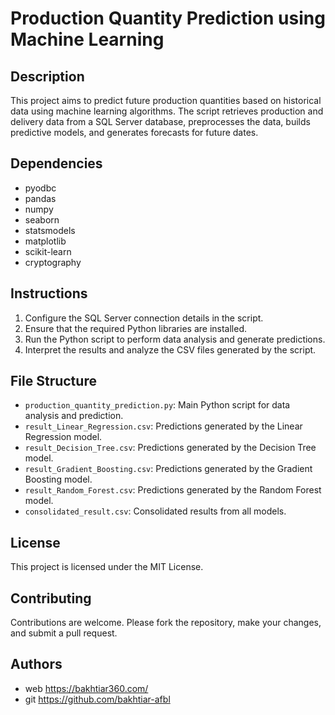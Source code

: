 # Production Quantity Prediction using Machine Learning

## Description
This project aims to predict future production quantities based on historical data using machine learning algorithms. The script retrieves production and delivery data from a SQL Server database, preprocesses the data, builds predictive models, and generates forecasts for future dates.

## Dependencies
- pyodbc
- pandas
- numpy
- seaborn
- statsmodels
- matplotlib
- scikit-learn
- cryptography

## Instructions
1. Configure the SQL Server connection details in the script.
2. Ensure that the required Python libraries are installed.
3. Run the Python script to perform data analysis and generate predictions.
4. Interpret the results and analyze the CSV files generated by the script.

## File Structure
- `production_quantity_prediction.py`: Main Python script for data analysis and prediction.
- `result_Linear_Regression.csv`: Predictions generated by the Linear Regression model.
- `result_Decision_Tree.csv`: Predictions generated by the Decision Tree model.
- `result_Gradient_Boosting.csv`: Predictions generated by the Gradient Boosting model.
- `result_Random_Forest.csv`: Predictions generated by the Random Forest model.
- `consolidated_result.csv`: Consolidated results from all models.

## License
This project is licensed under the MIT License.

## Contributing
Contributions are welcome. Please fork the repository, make your changes, and submit a pull request.

## Authors
- web https://bakhtiar360.com/
- git https://github.com/bakhtiar-afbl
